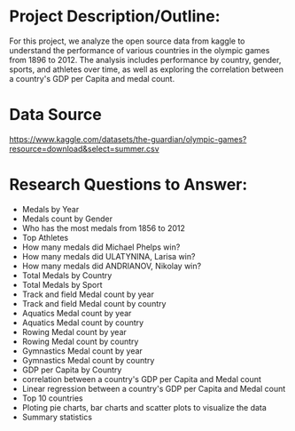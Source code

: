 # Project Description/Outline: 
For this project, we analyze the open source data from kaggle to understand the performance of various countries in the olympic games from 1896 to 2012. The analysis includes performance by country, gender, sports, and athletes over time, as well as exploring the correlation between a country's GDP per Capita and medal count.

# Data Source
https://www.kaggle.com/datasets/the-guardian/olympic-games?resource=download&select=summer.csv

# Research Questions to Answer:
* Medals by Year
* Medals count by Gender
* Who has the most medals from 1856 to 2012
* Top Athletes 
* How many medals did Michael Phelps win?
* How many medals did ULATYNINA, Larisa win?
* How many medals did ANDRIANOV, Nikolay win?
* Total Medals by Country
* Total Medals by Sport
* Track and field Medal count by year
* Track and field Medal count by country
* Aquatics Medal count by year
* Aquatics Medal count by country
* Rowing Medal count by year
* Rowing Medal count by country
* Gymnastics Medal count by year
* Gymnastics Medal count by country
* GDP per Capita by Country
* correlation between a country's GDP per Capita and Medal count
* Linear regression between a country's GDP per Capita and Medal count
* Top 10 countries
* Ploting pie charts, bar charts and scatter plots to visualize the data
* Summary statistics
